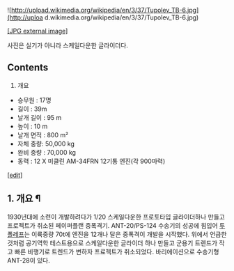 ![http://upload.wikimedia.org/wikipedia/en/3/37/Tupolev_TB-6.jpg](http://uploa
d.wikimedia.org/wikipedia/en/3/37/Tupolev_TB-6.jpg)

[[JPG external
image]](http://upload.wikimedia.org/wikipedia/en/3/37/Tupolev_TB-6.jpg)

  
사진은 실기가 아니라 스케일다운한 글라이더다.  

## Contents

    

1. 개요 

  * 승무원 : 17명
  * 길이 : 39m
  * 날개 길이 : 95 m
  * 높이 : 10 m 
  * 날개 면적 : 800 m² 
  * 자체 중량: 50,000 kg 
  * 완비 중량 : 70,000 kg 
  * 동력 : 12 X 미클린 AM-34FRN 12기통 엔진(각 900마력)

[[edit](http://rigvedawiki.net/r1/wiki.php/TB-6?action=edit&section=1)]

## 1. 개요 ¶

1930년대에 소련이 개발하려다가 1/20 스케일다운한 프로토타입 글라이더하나 만들고 프로젝트가 취소된 페이퍼플랜 중폭격기.
ANT-20/PS-124 수송기의 성공에 힘입어 [투폴레프](%ED%88%AC%ED%8F%B4%EB%A0%88%ED%94%84.md)는
이륙중량 70t에 엔진을 12개나 달은 중폭격이 개발을 시작했다. 위에서 언급한 것처럼 공기역학 테스트용으로 스케일다운한 글라이더 하나
만들고 군용기 트렌드가 작고 빠른 비행기로 트렌드가 변하자 프료젝트가 취소되었다. 바리에이션으로 수송기형 ANT-28이 있다.

  
  

